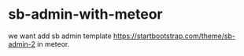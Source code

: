 # sb-admin-with-meteor

we want add sb admin template https://startbootstrap.com/theme/sb-admin-2 in meteor. 
